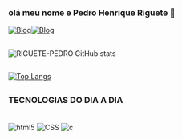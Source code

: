 ### olá meu nome e Pedro Henrique Riguete 👋

[![Blog](https://img.shields.io/badge/WhatsApp-25D366?style=for-the-badge&logo=whatsapp&logoColor=white)](https://wa.me/28999534886)[![Blog](https://img.shields.io/badge/Instagram-E4405F?style=for-the-badge&logo=instagram&logoColor=white)](https://www.instagram.com/ph_riguete?igsh=OGVteWZzeDl3eW1p)
##

##
![RIGUETE-PEDRO GitHub stats](https://github-readme-stats.vercel.app/api?username=RIGUETE-PEDRO&show_icons=true&theme=radical)
##

[![Top Langs](https://github-readme-stats.vercel.app/api/top-langs/?username=RIGUETE-PEDRO)](https://github.com/RIGUETE-PEDRO/github-readme-stats)
##
### TECNOLOGIAS DO DIA A DIA

<div style="display:inline_block"><br/>
<img  align="center" alt = "html5" src="https://img.shields.io/badge/HTML5-E34F26?style=for-the-badge&logo=html5&logoColor=white"/>
<img align="center" alt = "CSS" src="https://img.shields.io/badge/CSS-239120?&style=for-the-badge&logo=css3&logoColor=white"/>
<img align="center" alt = "c" src="https://img.shields.io/badge/C-00599C?style=for-the-badge&logo=c&logoColor=white"/>

</div>


